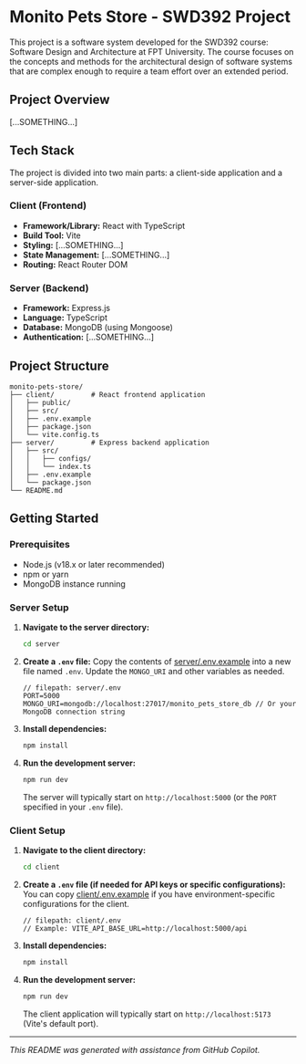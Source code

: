 # Monito Pets Store - SWD392 Project

This project is a software system developed for the SWD392 course: Software Design and Architecture at FPT University. The course focuses on the concepts and methods for the architectural design of software systems that are complex enough to require a team effort over an extended period.

## Project Overview

[...SOMETHING...]

## Tech Stack

The project is divided into two main parts: a client-side application and a server-side application.

### Client (Frontend)

- **Framework/Library:** React with TypeScript
- **Build Tool:** Vite
- **Styling:** [...SOMETHING...]
- **State Management:** [...SOMETHING...]
- **Routing:** React Router DOM

### Server (Backend)

- **Framework:** Express.js
- **Language:** TypeScript
- **Database:** MongoDB (using Mongoose)
- **Authentication:** [...SOMETHING...]

## Project Structure

```
monito-pets-store/
├── client/         # React frontend application
│   ├── public/
│   ├── src/
│   ├── .env.example
│   ├── package.json
│   └── vite.config.ts
├── server/         # Express backend application
│   ├── src/
│   │   ├── configs/
│   │   └── index.ts
│   ├── .env.example
│   └── package.json
└── README.md
```

## Getting Started

### Prerequisites

- Node.js (v18.x or later recommended)
- npm or yarn
- MongoDB instance running

### Server Setup

1.  **Navigate to the server directory:**
    ```bash
    cd server
    ```
2.  **Create a `.env` file:**
    Copy the contents of [server/.env.example](server/.env.example) into a new file named `.env`.
    Update the `MONGO_URI` and other variables as needed.
    ```
    // filepath: server/.env
    PORT=5000
    MONGO_URI=mongodb://localhost:27017/monito_pets_store_db // Or your MongoDB connection string
    ```
3.  **Install dependencies:**
    ```bash
    npm install
    ```
4.  **Run the development server:**
    ```bash
    npm run dev
    ```
    The server will typically start on `http://localhost:5000` (or the `PORT` specified in your `.env` file).

### Client Setup

1.  **Navigate to the client directory:**
    ```bash
    cd client
    ```
2.  **Create a `.env` file (if needed for API keys or specific configurations):**
    You can copy [client/.env.example](client/.env.example) if you have environment-specific configurations for the client.
    ```
    // filepath: client/.env
    // Example: VITE_API_BASE_URL=http://localhost:5000/api
    ```
3.  **Install dependencies:**
    ```bash
    npm install
    ```
4.  **Run the development server:**
    ```bash
    npm run dev
    ```
    The client application will typically start on `http://localhost:5173` (Vite's default port).

---

_This README was generated with assistance from GitHub Copilot._
